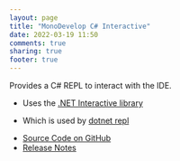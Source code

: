 ```yaml
---
layout: page
title: "MonoDevelop C# Interactive"
date: 2022-03-19 11:50
comments: true
sharing: true
footer: true
---
```


Provides a C# REPL to interact with the IDE.

 - Uses the [.NET Interactive library](https://github.com/dotnet/interactive)

 - Which is used by [dotnet repl](https://github.com/jonsequitur/dotnet-repl)

 * [Source Code on GitHub](https://github.com/mrward/monodevelop-csharp-interactive)
 * [Release Notes](Releases/)
 